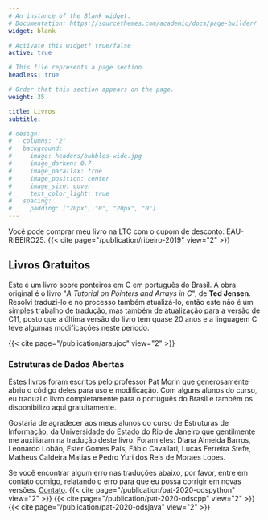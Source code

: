 ```yaml
---
# An instance of the Blank widget.
# Documentation: https://sourcethemes.com/academic/docs/page-builder/
widget: blank

# Activate this widget? true/false
active: true

# This file represents a page section.
headless: true

# Order that this section appears on the page.
weight: 35

title: Livros
subtitle:

# design:
#   columns: "2"
#   background:
#     image: headers/bubbles-wide.jpg
#     image_darken: 0.7
#     image_parallax: true
#     image_position: center
#     image_size: cover
#     text_color_light: true
#   spacing:
#     padding: ["20px", "0", "20px", "0"]
---
```

Você pode comprar meu livro na LTC com o cupom de desconto: EAU-RIBEIRO25.
{{< cite page="/publication/ribeiro-2019" view="2" >}}

## Livros Gratuitos

Este é um livro sobre ponteiros em C em português do Brasil. A obra original é o livro "_A Tutorial on Pointers and Arrays in C_", de **Ted Jensen**. Resolvi traduzi-lo e no processo também atualizá-lo, então este não é um simples trabalho de tradução, mas também de atualização para a versão de C11, posto que a última versão do livro tem quase 20 anos e a linguagem C teve algumas modificações neste período.

{{< cite page="/publication/araujoc" view="2" >}}

### Estruturas de Dados Abertas

Estes livros foram escritos pelo professor Pat Morin que generosamente abriu o código deles para uso e modificação. Com alguns alunos do curso, eu traduzi o livro completamente para o português do Brasil e também os disponibilizo aqui gratuitamente.

Gostaria de agradecer aos meus alunos do curso de Estruturas de Informação, da Universidade do Estado do Rio de Janeiro que gentilmente me
auxiliaram na tradução deste livro. Foram eles: Diana Almeida Barros,
Leonardo Lobão, Ester Gomes Pais, Fábio Cavallari, Lucas Ferreira Stefe,
Matheus Caldeira Matias e Pedro Yuri dos Reis de Moraes Lopes.

Se você encontrar algum erro nas traduções abaixo, por favor, entre em contato comigo, relatando o erro para que eu possa corrigir
em novas versões. [Contato](#contact).
{{< cite page="/publication/pat-2020-odspython" view="2" >}}
{{< cite page="/publication/pat-2020-odscpp" view="2" >}}
{{< cite page="/publication/pat-2020-odsjava" view="2" >}}
